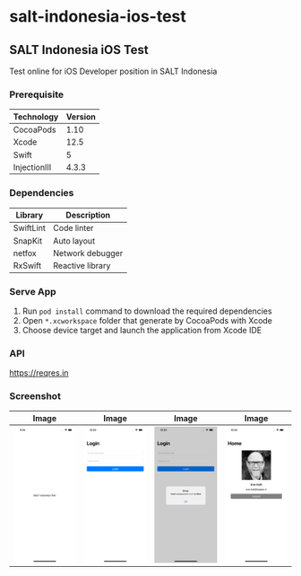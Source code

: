 # salt-indonesia-ios-test

## SALT Indonesia iOS Test

Test online for iOS Developer position in SALT Indonesia

### Prerequisite

Technology | Version
-- | --
CocoaPods | 1.10
Xcode | 12.5
Swift | 5
InjectionIII | 4.3.3

### Dependencies

Library | Description
-- | --
SwiftLint | Code linter
SnapKit | Auto layout
netfox | Network debugger
RxSwift | Reactive library

### Serve App

1. Run `pod install` command to download the required dependencies
2. Open `*.xcworkspace` folder that generate by CocoaPods with Xcode
3. Choose device target and launch the application from Xcode IDE

### API

https://reqres.in

### Screenshot

Image | Image | Image | Image
-- | -- | -- | --
![Image 1](/screenshot/1.png) | ![Image 2](/screenshot/2.png) | ![Image 3](/screenshot/3.png) | ![Image 4](/screenshot/4.png)